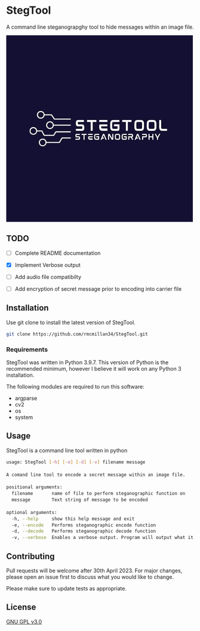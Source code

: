 # StegTool
A command line steganograpghy tool to hide messages within an image file.


![alt text](https://github.com/rmcmillan34/StegTool/blob/main/encoded/steg_logo.png?raw=true)

## TODO
- [ ] Complete README documentation
- [x] Implement Verbose output
- [ ] Add audio file compatibilty
- [ ] Add encryption of secret message prior to encoding into carrier file


## Installation

Use git clone to install the latest version of StegTool.

```bash
git clone https://github.com/rmcmillan34/StegTool.git
```

### Requirements
StegTool was written in Python 3.9.7. This version of Python is the recommended minimum, however I believe it will work on any Python 3 installation.

The following modules are required to run this software:

- argparse
- cv2
- os
- system

## Usage
StegTool is a command line tool written in python
```bash output
usage: StegTool [-h] [-e] [-d] [-v] filename message

A comand line tool to encode a secret message within an image file.

positional arguments:
  filename       name of file to perform steganographic function on
  message        Text string of message to be encoded

optional arguments:
  -h, --help     show this help message and exit
  -e, --encode   Performs steganographic encode function
  -d, --decode   Performs steganographic decode function
  -v, --verbose  Enables a verbose output. Program will output what it is doing.
```

## Contributing

Pull requests will be welcome after 30th April 2023. For major changes, please open an issue first 
to discuss what you would like to change.

Please make sure to update tests as appropriate.

## License

[GNU GPL v3.0](https://www.gnu.org/licenses/gpl-3.0.en.html)
